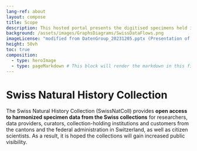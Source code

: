 ```yaml
---
lang-ref: about
layout: compose
title: Scope
description: This hosted portal presents the digitised specimens held in the natural history institutions of Switzerland
background: /assets/images/GraphsDiagrams/SwissDataFlows.png
imageLicense: "modified from DatenGroup_20231205.pptx (Presentation of Nils Arrigo, 2023)"
height: 50vh
toc: true
composition:
  - type: heroImage
  - type: pageMarkdown # This block will render the markdown in this file so no data property needed
---
```


# Swiss Natural History Collection
The Swiss Natural History Collection (SwissNatColl) provides **open access to harmonized specimen data from the Swiss collections** for researchers, data providers, curators, collection-holding institutions and customers from the cantons and the federal administration in Switzerland, as well as citizen scientists. As a result, it is hoped the collections will gain increased public visibility.


<html lang="en">
<head>
  <meta charset="UTF-8">
  <meta name="viewport" content="width=device-width, initial-scale=1.0">
  <title>Back to Top Button</title>
  <style>
    /* Style for the Back to Top Button */
    #back-to-top {
      position: fixed;
      bottom: 40px;
      right: 120px;
      display: none;
      background-color: {{ site.data.colors.siteColor.background }};
      color: white;
      text-align: center;
      padding: 5px;
      border-radius: 5px;
      font-size: 18px;
      cursor: pointer;
      z-index: 1000;
      width: 70px; /* Width for the rectangle */
      height: 50px; /* Height for the rectangle */
      line-height: 40px;
    }

    #back-to-top:hover {
      background-color: {{ site.data.colors.siteColor.background }};
    }
  </style>
</head>

<body>

  <!-- Back to Top Button -->
  <a id="back-to-top" href="#" title="Back to top">Up</a>

  <script>
    // Show or hide the button when scrolling
    window.onscroll = function() {
      scrollFunction();
    };

    function scrollFunction() {
      var backToTopButton = document.getElementById("back-to-top");
      if (document.body.scrollTop > 20 || document.documentElement.scrollTop > 20) {
        backToTopButton.style.display = "block";
      } else {
        backToTopButton.style.display = "none";
      }
    }

    // Scroll to the top when the button is clicked
    document.getElementById("back-to-top").addEventListener("click", function(event) {
      event.preventDefault();
      document.body.scrollTop = 0; // For Safari
      document.documentElement.scrollTop = 0; // For Chrome, Firefox, IE, and Opera
    });
  </script>

</body>
</html>
